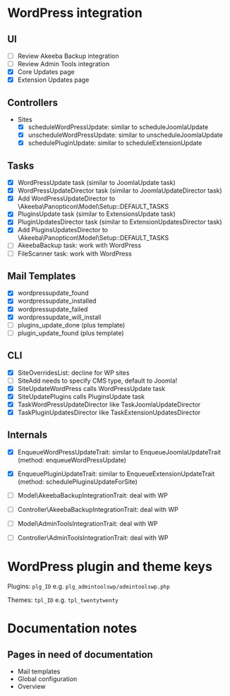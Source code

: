 # WordPress integration

## UI
* [ ] Review Akeeba Backup integration
* [ ] Review Admin Tools integration
* [x] Core Updates page
* [x] Extension Updates page

## Controllers
* Sites
  * [x] scheduleWordPressUpdate: similar to scheduleJoomlaUpdate
  * [x] unscheduleWordPressUpdate: similar to unscheduleJoomlaUpdate
  * [x] schedulePluginUpdate: similar to scheduleExtensionUpdate

## Tasks

* [x] WordPressUpdate task (similar to JoomlaUpdate task)
* [x] WordPressUpdateDirector task (similar to JoomlaUpdateDirector task)
* [x] Add WordPressUpdateDirector to \Akeeba\Panopticon\Model\Setup::DEFAULT_TASKS
* [x] PluginsUpdate task (similar to ExtensionsUpdate task)
* [x] PluginUpdatesDirector task (similar to ExtensionUpdatesDirector task)
* [x] Add PluginsUpdatesDirector to \Akeeba\Panopticon\Model\Setup::DEFAULT_TASKS
* [ ] AkeebaBackup task: work with WordPress
* [ ] FileScanner task: work with WordPress

## Mail Templates
* [x] wordpressupdate_found
* [x] wordpressupdate_installed
* [x] wordpressupdate_failed
* [x] wordpressupdate_will_install
* [ ] plugins_update_done  (plus template)
* [ ] plugin_update_found  (plus template)

## CLI

* [x] SiteOverridesList: decline for WP sites
* [ ] SiteAdd needs to specify CMS type, default to Joomla!
* [x] SiteUpdateWordPress calls WordPressUpdate task
* [x] SiteUpdatePlugins calls PluginsUpdate task
* [x] TaskWordPressUpdateDirector like TaskJoomlaUpdateDirector
* [x] TaskPluginUpdatesDirector like TaskExtensionUpdatesDirector

## Internals

* [x] EnqueueWordPressUpdateTrait: similar to EnqueueJoomlaUpdateTrait (method: enqueueWordPressUpdate)
* [x] EnqueuePluginUpdateTrait: similar to EnqueueExtensionUpdateTrait (method: schedulePluginsUpdateForSite)
* [ ] Model\AkeebaBackupIntegrationTrait: deal with WP
* [ ] Controller\AkeebaBackupIntegrationTrait: deal with WP
* [ ] Model\AdminToolsIntegrationTrait: deal with WP
* [ ] Controller\AdminToolsIntegrationTrait: deal with WP



# WordPress plugin and theme keys

Plugins: `plg_ID` e.g. `plg_admintoolswp/admintoolswp.php`

Themes: `tpl_ID` e.g. `tpl_twentytwenty`


# Documentation notes

## Pages in need of documentation

* Mail templates
* Global configuration
* Overview
